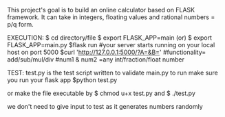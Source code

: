 

This project's goal is to build an online calculator based on FLASK framework. It can take in integers, floating values and rational numbers = p/q form.

EXECUTION: $ cd directory/file $ export FLASK_APP=main (or) $ export FLASK_APP=main.py $flask run #your server starts running on your local host on port 5000 $curl 'http://127.0.0.1:5000/?A=&B=' #functionality= add/sub/mul/div #num1 & num2 =any int/fraction/float number

TEST: test.py is the test script written to validate main.py to run make sure you run your flask app $python test.py

or make the file executable by 
$ chmod u+x test.py
and 
$ ./test.py

we don't need to give input to test as it generates numbers randomly

